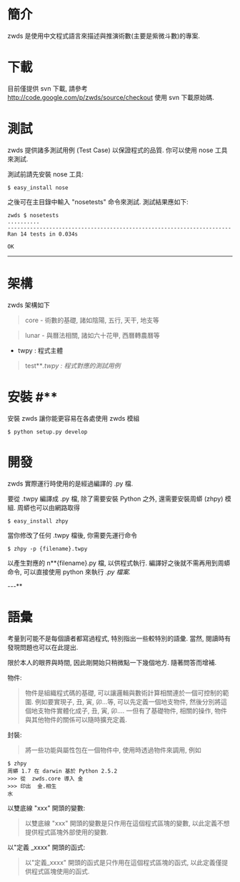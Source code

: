 # 簡介 #

zwds 是使用中文程式語言來描述與推演術數(主要是紫微斗數)的專案.

# 下載 #

目前僅提供 svn 下載, 請參考 http://code.google.com/p/zwds/source/checkout 使用 svn 下載原始碼.

# 測試 #

zwds 提供諸多測試用例 (Test Case) 以保證程式的品質.  你可以使用 nose 工具來測試.

測試前請先安裝 nose 工具:
```
$ easy_install nose
```

之後可在主目錄中輸入 "nosetests" 命令來測試.
測試結果應如下:

```
zwds $ nosetests
..........
----------------------------------------------------------------------
Ran 14 tests in 0.034s

OK
```


---


# 架構 #

zwds 架構如下

> core - 術數的基礎, 諸如陰陽, 五行, 天干, 地支等

> lunar - 與曆法相關, 諸如六十花甲, 西曆轉農曆等


  * twpy : 程式主體

> test**_.twpy : 程式對應的測試用例_

# 安裝 #**

安裝 zwds 讓你能更容易在各處使用 zwds 模組

```
$ python setup.py develop
```


# 開發 #

zwds 實際運行時使用的是經過編譯的 .py 檔.

要從 .twpy 編譯成 .py 檔, 除了需要安裝 Python 之外, 還需要安裝周蟒 (zhpy) 模組.
周蟒也可以由網路取得

```
$ easy_install zhpy
```

當你修改了任何 .twpy 檔後, 你需要先運行命令

```
$ zhpy -p {filename}.twpy
```

以產生對應的 n**{filename}.py 檔, 以供程式執行. 編譯好之後就不需再用到周蟒命令, 可以直接使用 python 來執行 _.py 檔案._


---**

# 語彙 #

考量到可能不是每個讀者都寫過程式, 特別指出一些較特別的語彙.
當然, 閱讀時有發現問題也可以在此提出.

限於本人的眼界與時間, 因此剛開始只稍微點一下幾個地方. 隨著問答而增補.

物件:
> 物件是組織程式碼的基礎, 可以讓邏輯與數術計算相關連於一個可控制的範圍.  例如要實現子, 丑,  寅, 卯...等, 可以先定義一個地支物件, 然後分別將這個地支物件實體化成子, 丑,  寅, 卯.... 一但有了基礎物件, 相關的操作, 物件與其他物件的關係可以隨時擴充定義.

封裝:
> 將一些功能與屬性包在一個物件中, 使用時透過物件來調用, 例如

```
$ zhpy
周蟒 1.7 在 darwin 基於 Python 2.5.2
>>> 從  zwds.core 導入 金
>>> 印出  金.相生
水
```

以雙底線  "xxx" 開頭的變數:
> 以雙底線  "xxx" 開頭的變數是只作用在這個程式區塊的變數, 以此定義不想提供程式區塊外部使用的變數.


以"定義  _xxxx" 開頭的函式:
> 以"定義_xxxx" 開頭的函式是只作用在這個程式區塊的函式, 以此定義僅提供程式區塊使用的函式.